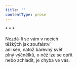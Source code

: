 ```yaml
---
title: ''
contentType: prose
---
```


\* \* \*

Nezdá-li se vám v nocích  
těžkých jak zoufalství  
ani sen, natož barevný svět  
plný výčnělků, o něž lze se opřít  
nebo zchladit, je chyba ve vás.
